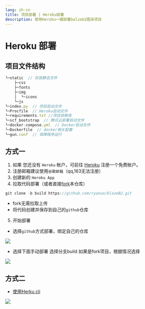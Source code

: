 ```yaml
---
lang: zh-cn
title: 项目部署 | Heroku部署
description: 使用Heroku一键部署balzeb2图床项目
---
```



# Heroku 部署 

## 项目文件结构

```js
└─static  // 存放静态文件
    ├─css
    ├─fonts
    ├─img
    │  └─icons
    └─js
└─index.py  // 项目启动文件
└─Procfile  // Heroku启动文件
└─requirements.txt //项目依赖库
└─scf_bootstrap  // 腾讯云部署启动文件
└─docker-compose.yml  // Docker启动文件
└─Dockerfile  // docker相关配置
└─gun.conf  // 保障程序运行
```

##  方式一

1. 如果 您还没有 `Heroku` 帐户，可前往 [Heroku](https://dashboard.heroku.com/login) 注册一个免费帐户。
2. 注册邮箱建议使用`谷歌邮箱`（qq,163无法注册）
3. 创建新的 `Heroku App`
4. 拉取代码部署（或者直接[fork](https://github.com/ryanuo/blazeB2)本仓库）

```js
git clone -b build https://github.com/ryanuo/blazeB2.git
```
- fork无需拉取上传
- 将代码创建并保存到自己的`github`仓库

5. 开始部署

- 选择`github`方式部署，绑定自己的仓库

![](https://cloud.ryanuo.cc/hexo/4/abf21307-628b-4b03-80d1-202a3a83a605.png)

- 选择下面手动部署 选择分支build 如果是fork项目，根据情况选择

![](https://cloud.ryanuo.cc/hexo/4/56144394-87f5-43ca-b149-855b7251f273.png)

## 方式二

- [使用Herku cli](https://www.jianshu.com/p/b3478aaa82d3)

![](https://cloud.ryanuo.cc/hexo/4/182df770-6256-4589-8b54-50593c7bd7e0.png)

